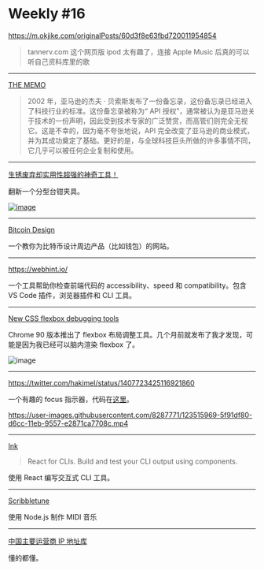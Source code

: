 # Weekly #16

https://m.okjike.com/originalPosts/60d3f8e63fbd720011954854

> tannerv.com 这个网页版 ipod 太有趣了，连接 Apple Music 后真的可以听自己资料库里的歌

---

[THE MEMO](https://chrislaing.net/blog/the-memo/)

> 2002 年，亚马逊的杰夫 · 贝索斯发布了一份备忘录，这份备忘录已经进入了科技行业的标准。这份备忘录被称为“ API 授权”，通常被认为是亚马逊关于技术的一份声明，因此受到技术专家的广泛赞赏，而高管们则完全无视它。这是不幸的，因为毫不夸张地说，API 完全改变了亚马逊的商业模式，并为其成功奠定了基础。更好的是，与全球科技巨头所做的许多事情不同，它几乎可以被任何企业复制和使用。

---

[生锈废弃却实用性超强的神奇工具！](https://www.bilibili.com/video/BV1F54y1p7MV)

翻新一个分型台钳夹具。

[![image](https://user-images.githubusercontent.com/8287771/123515882-e98d7880-d6cb-11eb-9c0a-fc4395731061.png)](https://youtu.be/QBeOgGt_oWUh)

---

[Bitcoin Design](https://bitcoin.design/guide/)

一个教你为比特币设计周边产品（比如钱包）的网站。

---

https://webhint.io/

一个工具帮助你检查前端代码的 accessibility、speed 和 compatibility。包含 VS Code 插件，浏览器插件和 CLI 工具。

---

[New CSS flexbox debugging tools](https://developer.chrome.com/blog/new-in-devtools-90/#flexbox)

Chrome 90 版本推出了 flexbox 布局调整工具。几个月前就发布了我才发现，可能是因为我已经可以脑内渲染 flexbox 了。

![image](https://user-images.githubusercontent.com/8287771/123515939-28233300-d6cc-11eb-84f9-cb1a51043948.png)

---

https://twitter.com/hakimel/status/1407723425116921860

一个有趣的 focus 指示器，代码在[这里](https://codepen.io/hakimel/pen/YzZoVxx)。

https://user-images.githubusercontent.com/8287771/123515969-5f91df80-d6cc-11eb-9557-e2871ca7708c.mp4

---

[Ink](https://github.com/vadimdemedes/ink)

> React for CLIs. Build and test your CLI output using components.

使用 React 编写交互式 CLI 工具。

---

[Scribbletune](https://scribbletune.com/)

使用 Node.js 制作 MIDI 音乐

---

[中国主要运营商 IP 地址库](https://bgp.space/)

懂的都懂。
